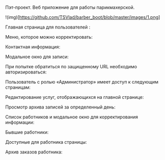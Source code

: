Пэт-проект. Веб приложение для работы парикмахерской.

!(img)[https://github.com/TSVlad/barber_boot/blob/master/images/1.png]

Главная страница для пользователей :

Меню, которое можно корректировать:


Контактная информация:


Модальное окно для записи:


При попытке обратиться по защищенному URL необходимо
авторизироваться:

Пользователь с ролью «Администратор» имеет доступ к следующим
страницам:


Редактирование услуг, отображающихся на главной странице:

Просмотр архива записей за определенный день:

Список работников и модальное окно для корректирования информации:


Бывшие работники:


Доступные для работника страницы:

Архив заказов работника:
